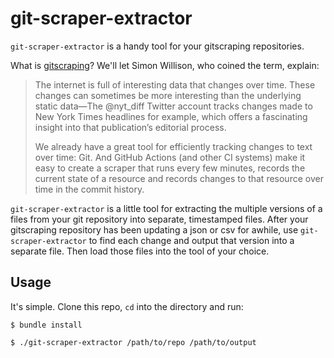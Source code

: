 # git-scraper-extractor

`git-scraper-extractor` is a handy tool for your gitscraping repositories.

What is [gitscraping](https://simonwillison.net/2020/Oct/9/git-scraping/)? We'll let Simon Willison, who coined the term, explain:

>The internet is full of interesting data that changes over time. These changes can sometimes be more interesting than the underlying static data—The @nyt_diff Twitter account tracks changes made to New York Times headlines for example, which offers a fascinating insight into that publication’s editorial process.
>
>We already have a great tool for efficiently tracking changes to text over time: Git. And GitHub Actions (and other CI systems) make it easy to create a scraper that runs every few minutes, records the current state of a resource and records changes to that resource over time in the commit history.

`git-scraper-extractor` is a little tool for extracting the multiple versions of a files from your git repository into separate, timestamped files. After your gitscraping repository has been updating a json or csv for awhile, use `git-scraper-extractor` to find each change and output that version into a separate file. Then load those files into the tool of your choice.

## Usage

It's simple. Clone this repo, `cd` into the directory and run:

`$ bundle install`

`$ ./git-scraper-extractor /path/to/repo /path/to/output`
